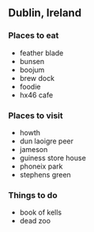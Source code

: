 ## Dublin, Ireland

### Places to eat
 - feather blade
 - bunsen
 - boojum
 - brew dock
 - foodie
 - hx46 cafe

### Places to visit
 - howth
 - dun laoigre peer
 - jameson
 - guiness store house
 - phoneix park
 - stephens green

### Things to do
 - book of kells
 - dead zoo
